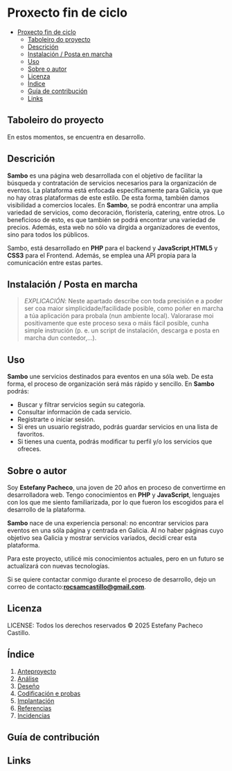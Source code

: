 # Proxecto fin de ciclo

- [Proxecto fin de ciclo](#proxecto-fin-de-ciclo)
  - [Taboleiro do proyecto](#taboleiro-do-proyecto)
  - [Descrición](#descrición)
  - [Instalación / Posta en marcha](#instalación--posta-en-marcha)
  - [Uso](#uso)
  - [Sobre o autor](#sobre-o-autor)
  - [Licenza](#licenza)
  - [Índice](#índice)
  - [Guía de contribución](#guía-de-contribución)
  - [Links](#links)



## Taboleiro do proyecto
En estos momentos, se encuentra en desarrollo.

## Descrición

**Sambo** es una página web desarrollada con el objetivo de facilitar la búsqueda y contratación de servicios necesarios para la organización de eventos. 
La plataforma está enfocada específicamente para Galicia, ya que no hay otras plataformas de este estilo. De esta forma, también damos visibilidad a comercios locales.
En **Sambo**, se  podrá encontrar una amplia variedad de servicios, como decoración, floristería, catering, entre otros. Lo beneficioso de esto, es que también se podrá encontrar una variedad de precios. Además, esta web no sólo va dirgida a organizadores de eventos, sino para todos los públicos.

Sambo, está desarrollado en **PHP** para el backend y **JavaScript**,**HTML5** y **CSS3** para el Frontend. Además, se emplea una API propia para la comunicación entre estas partes.


## Instalación / Posta en marcha

> *EXPLICACIÓN*: Neste apartado describe con toda precisión e a poder ser coa maior simplicidade/facilidade posible, como poñer en marcha a túa aplicación para probala (nun ambiente local). Valorarase moi positivamente que este proceso sexa o máis fácil posible, cunha simple instrución (p. e. un script de instalación, descarga e posta en marcha dun contedor,...).
>

## Uso

**Sambo** une servicios destinados para eventos en una sóla web. De esta forma, el proceso de organización será más rápido y sencillo.
En **Sambo** podrás:
- Buscar y filtrar servicios según su categoría.
- Consultar información de cada servicio.
- Registrarte o iniciar sesión.
- Si eres un usuario registrado, podrás guardar servicios en una lista de favoritos.
- Si tienes una cuenta, podrás modificar tu perfil y/o los servicios que ofreces.


## Sobre o autor

Soy **Estefany Pacheco**, una joven de 20 años en proceso de convertirme en desarrolladora web. Tengo conocimientos  en **PHP** y **JavaScript**, lenguajes con los que me siento familiarizada, por lo que fueron los escogidos para el desarrollo de la plataforma.

**Sambo** nace de una experiencia personal: no encontrar servicios para eventos en una sóla página y centrada en Galicia. Al no haber páginas cuyo objetivo sea Galicia y mostrar servicios variados, decidí crear esta plataforma.

Para este proyecto, utilicé mis conocimientos actuales, pero en un futuro se actualizará con nuevas tecnologías.

Si se quiere contactar conmigo durante el proceso de desarrollo, dejo un correo de contacto:**rocsamcastillo@gmail.com**.


## Licenza

LICENSE: Todos los derechos reservados © 2025 Estefany Pacheco Castillo.

## Índice


1. [Anteproyecto](doc/templates/1_Anteproxecto.md)
2. [Análise](doc/templates/2_Analise.md)
3. [Deseño](doc/templates/3_Deseño.md)
4. [Codificación e probas](doc/templates/4_Codificacion_e_probas.md)
5. [Implantación](doc/templates/5_Implantación.md)
6. [Referencias](doc/templates/6_Referencias.md)
7. [Incidencias](doc/templates/7_Incidencias.md)

## Guía de contribución


## Links